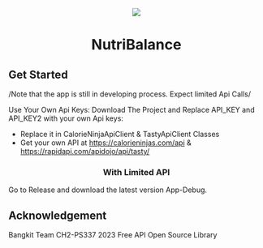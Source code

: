 <p align="center">
  <img src="https://github.com/ivandraap/Nutribalance/assets/125326443/3b1b7a6a-79b5-4a2a-9e4a-cccb77e7a226" />
</p>

<h1 align="center">
  <strong>NutriBalance</strong>
</h1>

## Get Started
/Note that the app is still in developing process. Expect limited Api Calls/

Use Your Own Api Keys:
Download The Project and Replace API_KEY and API_KEY2 with your own Api keys:
- Replace it in CalorieNinjaApiClient & TastyApiClient Classes
- Get your own API at https://calorieninjas.com/api & https://rapidapi.com/apidojo/api/tasty/


<h3 align="center">
  <strong>With Limited API</strong>
</h3>

Go to Release and download the latest version App-Debug.

## Acknowledgement

Bangkit Team CH2-PS337 2023
Free API
Open Source Library
